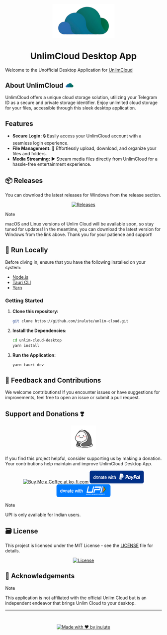 <div align="center">
  <img src="src\assets\unlim-clear.png" alt="UnlimCloud Logo" width="200"/> 
  <h1>UnlimCloud Desktop App</h1>
</div>

Welcome to the Unofficial Desktop Application for [UnlimCloud](https://unlimcloud.cloud)

## About UnlimCloud <img src="src\assets\unlim-clear.png" alt="UnlimCloud Logo" width="30"/> 

UnlimCloud offers a unique cloud storage solution, utilizing your Telegram ID as a secure and private storage identifier. Enjoy unlimited cloud storage for your files, accessible through this sleek desktop application.

## Features

- **Secure Login:** 🔒 Easily access your UnlimCloud account with a seamless login experience.
- **File Management:** 📂 Effortlessly upload, download, and organize your files and folders.
- **Media Streaming:** ▶️ Stream media files directly from UnlimCloud for a hassle-free entertainment experience.

<h2>📦 Releases</h2>

You can download the latest releases for Windows from the release section.

<div align="center">

  [![Releases](https://img.shields.io/github/v/release/inulute/unlim-cloud?color=green&include_prereleases&label=Release&style=for-the-badge)](https://github.com/inulute/unlim-cloud/releases)
</div>

> [!NOTE]  
> macOS and Linux versions of Unlim Cloud will be available soon, so stay tuned for updates! In the meantime, you can download the latest version for Windows from the link above. Thank you for your patience and support!

<h2>🚀 Run Locally</h2>

Before diving in, ensure that you have the following installed on your system:

- [Node.js](https://nodejs.org/)
- [Tauri CLI](https://tauri.studio/en/docs/getting-started/intro)
- [Yarn](https://yarnpkg.com/)

### Getting Started

1. **Clone this repository:**
   ```bash
   git clone https://github.com/inulute/unlim-cloud.git
   ```

2. **Install the Dependencies:**
   ```bash
   cd unlim-cloud-desktop
   yarn install
   ```

3. **Run the Application:**
   ```bash
   yarn tauri dev
   ```

## 📢 Feedback and Contributions

We welcome contributions! If you encounter issues or have suggestions for improvements, feel free to open an issue or submit a pull request.

## Support and Donations ❣️

<div align=center>
<img src="src\assets\dunno2.svg" alt="UnlimCloud Logo" width="80"/> 

</div>

If you find this project helpful, consider supporting us by making a donation. Your contributions help maintain and improve UnlimCloud Desktop App.

<div align="center">
  <a href="https://ko-fi.com/inulute"><img height='41' src='https://az743702.vo.msecnd.net/cdn/kofi3.png?v=0' alt='Buy Me a Coffee at ko-fi.com'></a>
  <a href="https://paypal.me/inulute"><img src="src/assets/payment/paypal.svg" alt="PayPal" height="41" width="174"></a>
  <a href="https://upi-inulute.vercel.app/"><img src="src/assets/payment/upi.svg" alt="UPI Pay" height="41" width="174"></a>
</div>

> [!NOTE]  
> UPI is only available for Indian users.

<h2>🗃️ License</h2>

This project is licensed under the MIT License - see the [LICENSE](https://github.com/inulute/unlim-cloud/blob/master/LICENSE) file for details.

<div align="center">
  <a href="https://github.com/inulute/unlim-cloud/blob/master/LICENSE">
    <img src="https://img.shields.io/github/license/inulute/unlim-cloud?style=for-the-badge" alt="License">
  </a>
</div>

<h2>📝 Acknowledgements</h2>

> [!NOTE]  
> This application is not affiliated with the official Unlim Cloud but is an independent endeavor that brings Unlim Cloud to your desktop.
---
&nbsp;
<div align="center">

  [![Made with ❤️ by inulute](https://img.shields.io/badge/Made%20with-%E2%9D%A4%EF%B8%8F%20by%20inulute-black?style=flat-square)](https://github.com/inulute)

</div>
